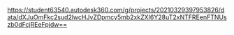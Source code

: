 https://student63540.autodesk360.com/g/projects/20210329397953826/data/dXJuOmFkc2sud2lwcHJvZDpmcy5mb2xkZXI6Y28uT2xNTFREenFTNUszb0dFcjREeFpjdw==
